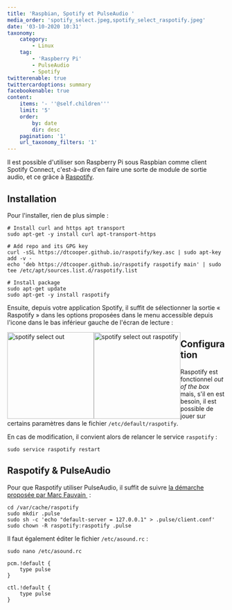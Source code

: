 ```yaml
---
title: 'Raspbian, Spotify et PulseAudio '
media_order: 'spotify_select.jpeg,spotify_select_raspotify.jpeg'
date: '03-10-2020 10:31'
taxonomy:
    category:
        - Linux
    tag:
        - 'Raspberry Pi'
        - PulseAudio
        - Spotify
twitterenable: true
twittercardoptions: summary
facebookenable: true
content:
    items: '- ''@self.children'''
    limit: '5'
    order:
        by: date
        dir: desc
    pagination: '1'
    url_taxonomy_filters: '1'
---
```


Il est possible d'utiliser son Raspberry Pi sous Raspbian comme client Spotify Connect, c'est-à-dire d'en faire une sorte de module de sortie audio, et ce grâce à [Raspotify](https://dtcooper.github.io/raspotify/).

## Installation

Pour l'installer, rien de plus simple&nbsp;:

```shell
# Install curl and https apt transport
sudo apt-get -y install curl apt-transport-https

# Add repo and its GPG key
curl -sSL https://dtcooper.github.io/raspotify/key.asc | sudo apt-key add -v -
echo 'deb https://dtcooper.github.io/raspotify raspotify main' | sudo tee /etc/apt/sources.list.d/raspotify.list

# Install package
sudo apt-get update
sudo apt-get -y install raspotify
```

Ensuite, depuis votre application Spotify, il suffit de sélectionner la sortie « Raspotify » dans les options proposées dans le menu accessible depuis l'icone dans le bas inférieur gauche de l'écran de lecture&nbsp;:

<img src="/blog/raspbian-spotify-et-pulseaudio/spotify_select.jpeg" alt="spotify select out" style="width:200px; float: left" />
<img src="/blog/raspbian-spotify-et-pulseaudio/spotify_select_raspotify.jpeg" alt="spotify select out raspotify" style="width:200px; float: left" />

## Configuration

Raspotify est fonctionnel _out of the box_ mais, s'il en est besoin, il est possible de jouer sur certains paramètres dans le fichier `/etc/default/raspotify`.

En cas de modification, il convient alors de relancer le service `raspotify`&nbsp;:

```shell
sudo service raspotify restart
```

## Raspotify & PulseAudio

Pour que Raspotify utiliser PulseAudio, il suffit de suivre [la démarche proposée par Marc Fauvain ](https://github.com/dtcooper/raspotify/issues/154#issuecomment-442299432)&nbsp;:

```shell
cd /var/cache/raspotify
sudo mkdir .pulse
sudo sh -c 'echo "default-server = 127.0.0.1" > .pulse/client.conf'
sudo chown -R raspotify:raspotify .pulse
```

Il faut également éditer le fichier `/etc/asound.rc`&nbsp;:

```shell
sudo nano /etc/asound.rc
```

```
pcm.!default {
    type pulse
}

ctl.!default {
    type pulse
}
```
